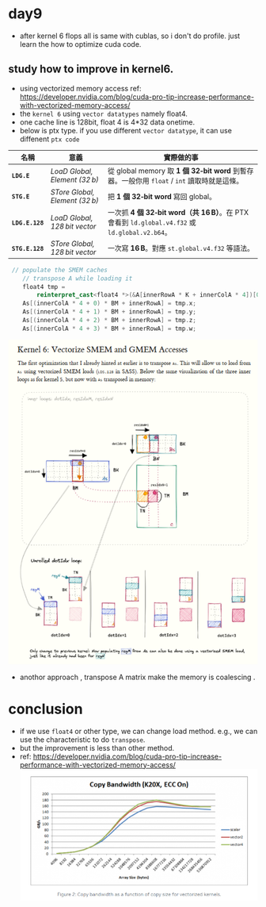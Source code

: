 # day9
- after kernel 6 flops all is same with cublas, so i don't do profile. just learn the how to optimize cuda code. 
## study how to improve in kernel6.
- using vectorized memory access
ref: https://developer.nvidia.com/blog/cuda-pro-tip-increase-performance-with-vectorized-memory-access/
- the `kernel 6` using `vector datatypes` namely float4. 
- one cache line is 128bit, float 4 is 4*32 data onetime.
- below is ptx type. if you use different `vector datatype`, it can use diffenent `ptx code`

| 名稱              | 意義                             | 實際做的事                                                                              |
| --------------- | ------------------------------ | ---------------------------------------------------------------------------------- |
| **`LDG.E`**     | *LoaD Global, Element (32 b)*  | 從 global memory 取 **1 個 32‑bit word** 到暫存器。一般你用 `float` / `int` 讀取時就是這條。           |
| **`STG.E`**     | *STore Global, Element (32 b)* | 把 **1 個 32‑bit word** 寫回 global。                                                   |
| **`LDG.E.128`** | *LoaD Global, 128 bit vector*  | 一次抓 **4 個 32‑bit word（共 16 B）**。在 PTX 會看到 `ld.global.v4.f32` 或 `ld.global.v2.b64`。 |
| **`STG.E.128`** | *STore Global, 128 bit vector* | 一次寫 **16 B**。對應 `st.global.v4.f32` 等語法。                                            |


```c++
 // populate the SMEM caches
    // transpose A while loading it
    float4 tmp =
        reinterpret_cast<float4 *>(&A[innerRowA * K + innerColA * 4])[0];
    As[(innerColA * 4 + 0) * BM + innerRowA] = tmp.x;
    As[(innerColA * 4 + 1) * BM + innerRowA] = tmp.y;
    As[(innerColA * 4 + 2) * BM + innerRowA] = tmp.z;
    As[(innerColA * 4 + 3) * BM + innerRowA] = tmp.w;

```
![alt text](image.png)
- anothor approach , transpose A matrix make the memory is coalescing .
# conclusion
- if we use `float4` or other type, we can change load method. e.g., we can use the characteristic to do `transpose`.
- but the improvement is less than other method. 
- ref: https://developer.nvidia.com/blog/cuda-pro-tip-increase-performance-with-vectorized-memory-access/
![alt text](image-1.png)
